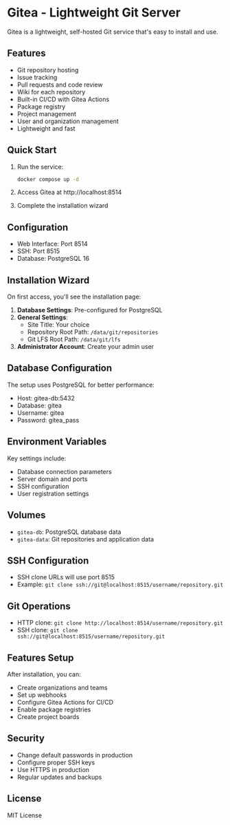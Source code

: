 # Gitea - Lightweight Git Server

Gitea is a lightweight, self-hosted Git service that's easy to install and use.

## Features

- Git repository hosting
- Issue tracking
- Pull requests and code review
- Wiki for each repository
- Built-in CI/CD with Gitea Actions
- Package registry
- Project management
- User and organization management
- Lightweight and fast

## Quick Start

1. Run the service:
   ```bash
   docker compose up -d
   ```

2. Access Gitea at http://localhost:8514

3. Complete the installation wizard

## Configuration

- Web Interface: Port 8514
- SSH: Port 8515
- Database: PostgreSQL 16

## Installation Wizard

On first access, you'll see the installation page:

1. **Database Settings**: Pre-configured for PostgreSQL
2. **General Settings**:
   - Site Title: Your choice
   - Repository Root Path: `/data/git/repositories`
   - Git LFS Root Path: `/data/git/lfs`
3. **Administrator Account**: Create your admin user

## Database Configuration

The setup uses PostgreSQL for better performance:
- Host: gitea-db:5432
- Database: gitea
- Username: gitea
- Password: gitea_pass

## Environment Variables

Key settings include:
- Database connection parameters
- Server domain and ports
- SSH configuration
- User registration settings

## Volumes

- `gitea-db`: PostgreSQL database data
- `gitea-data`: Git repositories and application data

## SSH Configuration

- SSH clone URLs will use port 8515
- Example: `git clone ssh://git@localhost:8515/username/repository.git`

## Git Operations

- HTTP clone: `git clone http://localhost:8514/username/repository.git`
- SSH clone: `git clone ssh://git@localhost:8515/username/repository.git`

## Features Setup

After installation, you can:
- Create organizations and teams
- Set up webhooks
- Configure Gitea Actions for CI/CD
- Enable package registries
- Create project boards

## Security

- Change default passwords in production
- Configure proper SSH keys
- Use HTTPS in production
- Regular updates and backups

## License

MIT License